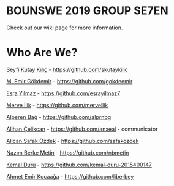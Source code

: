 # BOUNSWE 2019 GROUP SE7EN
Check out our wiki page for more information.

# Who Are We?
[Seyfi Kutay Kılıç](https://github.com/bounswe/bounswe2019group7/wiki/Kutay-Kılıç) - https://github.com/skutaykilic

[M. Emir Gökdemir](https://github.com/bounswe/bounswe2019group7/wiki/Emir-Gökdemir) - https://github.com/gokdeemir

[Esra Yılmaz](https://github.com/bounswe/bounswe2019group7/wiki/Esra-Yılmaz) - https://github.com/esrayilmaz7

[Merve İlik](https://github.com/bounswe/bounswe2019group7/wiki/Merve-İlik) - https://github.com/merveilik

[Alperen Bağ](https://github.com/bounswe/bounswe2019group7/wiki/Alperen-Bağ) - https://github.com/alprnbg

[Alihan Çelikcan](https://github.com/bounswe/bounswe2019group7/wiki/Alihan-Çelikcan) - https://github.com/anxeal - communicator

[Alican Şafak Özdek](https://github.com/bounswe/bounswe2019group7/wiki/Şafak-Özdek) - https://github.com/safakozdek

[Nazım Berke Metin](https://github.com/bounswe/bounswe2019group7/wiki/Berke-Metin) - https://github.com/nbmetin

[Kemal Duru](https://github.com/bounswe/bounswe2019group7/wiki/Kemal-Duru) - https://github.com/kemal-duru-2015400147

[Ahmet Emir Kocaağa](https://github.com/bounswe/bounswe2019group7/wiki/Emir-Kocaağa) - https://github.com/liberbey
